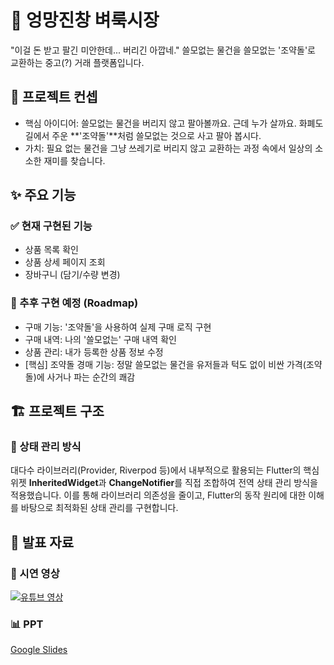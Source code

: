 # 🌟 엉망진창 벼룩시장

"이걸 돈 받고 팔긴 미안한데... 버리긴 아깝네."
쓸모없는 물건을 쓸모없는 '조약돌'로 교환하는 중고(?) 거래 플랫폼입니다.

## 🎯 프로젝트 컨셉

- 핵심 아이디어: 쓸모없는 물건을 버리지 않고 팔아볼까요. 근데 누가 살까요. 화폐도 길에서 주운 **'조약돌'**처럼 쓸모없는 것으로 사고 팔아 봅시다.
- 가치: 필요 없는 물건을 그냥 쓰레기로 버리지 않고 교환하는 과정 속에서 일상의 소소한 재미를 찾습니다.

## ✨ 주요 기능

### ✅ 현재 구현된 기능

- 상품 목록 확인
- 상품 상세 페이지 조회
- 장바구니 (담기/수량 변경)

### 🚧 추후 구현 예정 (Roadmap)

- 구매 기능: '조약돌'을 사용하여 실제 구매 로직 구현
- 구매 내역: 나의 '쓸모없는' 구매 내역 확인
- 상품 관리: 내가 등록한 상품 정보 수정
- [핵심] 조약돌 경매 기능: 정말 쓸모없는 물건을 유저들과 턱도 없이 비싼 가격(조약돌)에 사거나 파는 순간의 쾌감

## 🏗️ 프로젝트 구조

### 🔄 상태 관리 방식

대다수 라이브러리(Provider, Riverpod 등)에서 내부적으로 활용되는 Flutter의 핵심 위젯 **InheritedWidget**과 **ChangeNotifier**를 직접 조합하여 전역 상태 관리 방식을 적용했습니다. 이를 통해 라이브러리 의존성을 줄이고, Flutter의 동작 원리에 대한 이해를 바탕으로 최적화된 상태 관리를 구현합니다.

## 🎤 발표 자료

### 🎥 시연 영상

[![유튜브 영상](https://img.youtube.com/vi/KS9AJ3qCptw/maxresdefault.jpg)](https://youtu.be/KS9AJ3qCptw)

### 📊 PPT

[Google Slides](https://docs.google.com/presentation/d/1Tz7Q5uVvGynnBvsw2_6nt_7efykrmXrD3CoORT8tbEY/edit?slide=id.p#slide=id.p)
